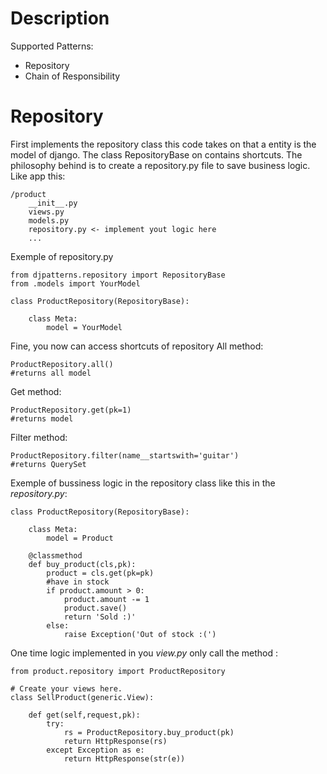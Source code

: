 # Description

Supported Patterns:
* Repository
* Chain of Responsibility

# Repository

First implements the repository class this code takes on that a entity is the model of django. The class RepositoryBase on contains shortcuts. The philosophy behind is to create a repository.py file to save business logic. Like app this:
```
/product
    __init__.py
    views.py
    models.py
    repository.py <- implement yout logic here
    ...
```

Exemple of repository.py

```
from djpatterns.repository import RepositoryBase
from .models import YourModel

class ProductRepository(RepositoryBase):

    class Meta:
        model = YourModel
```

Fine, you now can access shortcuts of repository 
All method:
```
ProductRepository.all()
#returns all model
```
Get method:
```
ProductRepository.get(pk=1)
#returns model 
```
Filter method:
```
ProductRepository.filter(name__startswith='guitar')
#returns QuerySet
```

Exemple of bussiness logic in the repository class like this in the *repository.py*:
```
class ProductRepository(RepositoryBase):

    class Meta:
        model = Product

    @classmethod
    def buy_product(cls,pk):
        product = cls.get(pk=pk)
        #have in stock
        if product.amount > 0:
            product.amount -= 1
            product.save()
            return 'Sold :)'
        else:
            raise Exception('Out of stock :(')
```
One time logic implemented in you *view.py* only call the method :
```
from product.repository import ProductRepository

# Create your views here.
class SellProduct(generic.View):

    def get(self,request,pk):
        try:
            rs = ProductRepository.buy_product(pk)
            return HttpResponse(rs)
        except Exception as e:
            return HttpResponse(str(e))
```

